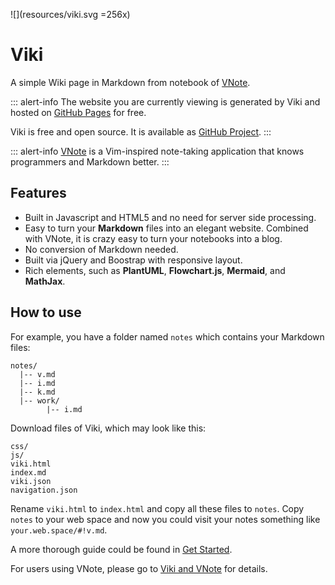 ![](resources/viki.svg =256x)

# Viki

A simple Wiki page in Markdown from notebook of [VNote](https://tamlok.github.io/vnote).

::: alert-info
The website you are currently viewing is generated by Viki and hosted on [GitHub Pages](https://github.com/tamlok/viki/tree/gh-pages) for free.

Viki is free and open source. It is available as [GitHub Project](https://github.com/tamlok/viki).
:::

::: alert-info
[VNote](https://tamlok.github.io/vnote) is a Vim-inspired note-taking application that knows programmers and Markdown better.
:::

## Features
- Built in Javascript and HTML5 and no need for server side processing.
- Easy to turn your **Markdown** files into an elegant website. Combined with VNote, it is crazy easy to turn your notebooks into a blog.
- No conversion of Markdown needed.
- Built via jQuery and Boostrap with responsive layout.
- Rich elements, such as **PlantUML**, **Flowchart.js**, **Mermaid**, and **MathJax**.

## How to use
For example, you have a folder named `notes` which contains your Markdown files:

```
notes/
  |-- v.md
  |-- i.md
  |-- k.md
  |-- work/
        |-- i.md
```

Download files of Viki, which may look like this:

```
css/
js/
viki.html
index.md
viki.json
navigation.json
```

Rename `viki.html` to `index.html` and copy all these files to `notes`. Copy `notes` to your web space and now you could visit your notes something like `your.web.space/#!v.md`.

A more thorough guide could be found in [Get Started](get_started.md).

For users using VNote, please go to [Viki and VNote](docs/Users/Viki%20and%20VNote.md) for details.
